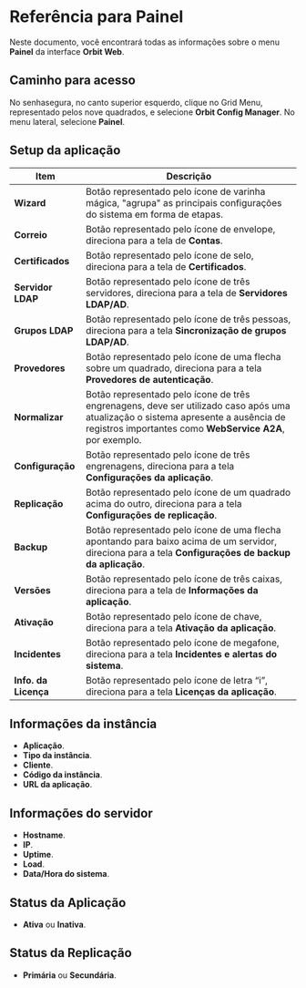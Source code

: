 # Referência para Painel

Neste documento, você encontrará todas as informações sobre o menu **Painel** da interface **Orbit Web**.

## Caminho para acesso
No senhasegura, no canto superior esquerdo, clique no Grid Menu, representado pelos nove quadrados, e selecione **Orbit Config Manager**.
No menu lateral, selecione **Painel**.

## Setup da aplicação
| Item          | Descrição                                                                                          |
|---------------|----------------------------------------------------------------------------------------------------|
| **Wizard**        | Botão representado pelo ícone de varinha mágica, "agrupa" as principais configurações do sistema em forma de etapas.    |
| **Correio**       | Botão representado pelo ícone de envelope, direciona para a tela de **Contas**.                        |
| **Certificados**  | Botão representado pelo ícone de selo, direciona para a tela de **Certificados**.                       |
| **Servidor LDAP** | Botão representado pelo ícone de três servidores, direciona para a tela de **Servidores LDAP/AD**.      |
| **Grupos LDAP**   | Botão representado pelo ícone de três pessoas, direciona para a tela **Sincronização de grupos LDAP/AD**.|
| **Provedores**    | Botão representado pelo ícone de uma flecha sobre um quadrado, direciona para a tela **Provedores de autenticação**.|
| **Normalizar**    | Botão representado pelo ícone de três engrenagens, deve ser utilizado caso após uma atualização o sistema apresente a ausência de registros importantes como **WebService A2A**, por exemplo.|
| **Configuração**  | Botão representado pelo ícone de três engrenagens, direciona para a tela **Configurações da aplicação**.|
| **Replicação**    | Botão representado pelo ícone de um quadrado acima do outro, direciona para a tela **Configurações de replicação**.|
| **Backup**        | Botão representado pelo ícone de uma flecha apontando para baixo acima de um servidor, direciona para a tela **Configurações de backup da aplicação**.|
| **Versões**       | Botão representado pelo ícone de três caixas, direciona para a tela de **Informações da aplicação**.   |
| **Ativação**      | Botão representado pelo ícone de chave, direciona para a tela **Ativação da aplicação**.                |
| **Incidentes**    | Botão representado pelo ícone de megafone, direciona para a tela **Incidentes e alertas do sistema**.  |
| **Info. da Licença** | Botão representado pelo ícone de letra “i”, direciona para a tela **Licenças da aplicação**. |

## Informações da instância
- **Aplicação**.
- **Tipo da instância**.
- **Cliente**.
- **Código da instância**.
- **URL da aplicação**.

## Informações do servidor
- **Hostname**.
- **IP**.
- **Uptime**.
- **Load**.
- **Data/Hora do sistema**.

## Status da Aplicação
- **Ativa** ou **Inativa**.

## Status da Replicação
- **Primária** ou **Secundária**.
